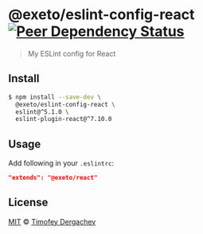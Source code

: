 # @exeto/eslint-config-react [![Peer Dependency Status][peerdepstat-image]][peerdepstat-url]

> My ESLint config for React

## Install

```bash
$ npm install --save-dev \
  @exeto/eslint-config-react \
  eslint@^5.1.0 \
  eslint-plugin-react@^7.10.0
```

## Usage

Add following in your `.eslintrc`:

```json
"extends": "@exeto/react"
```

## License

[MIT](LICENSE.md) © [Timofey Dergachev](https://exeto.me/en)

[peerdepstat-url]: https://david-dm.org/exeto/eslint-config-react?type=peer
[peerdepstat-image]: https://david-dm.org/exeto/eslint-config-react/peer-status.svg?style=flat-square
